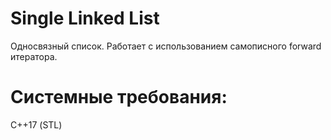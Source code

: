 # Single Linked List
Односвязный список. Работает с использованием самописного forward итератора.
# Системные требования:
С++17 (STL)
